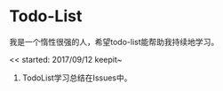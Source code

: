# Todo-List
我是一个惰性很强的人，希望todo-list能帮助我持续地学习。

<< started: 2017/09/12 keepit~
1. TodoList学习总结在Issues中。
